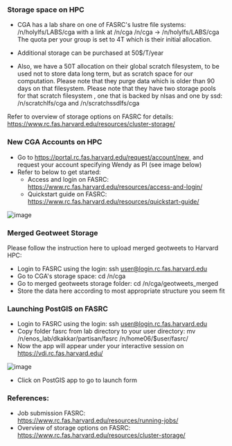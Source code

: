 ### Storage space on HPC

- CGA has a lab share on one of FASRC's lustre file systems:
/n/holylfs/LABS/cga
with a link at /n/cga
/n/cga -> /n/holylfs/LABS/cga
The quota per your group is set to 4T which is their initial allocation.

- Additional storage can be purchased at 50$/T/year

- Also, we have a 50T allocation on their global scratch filesystem, to be used
not to store data long term, but as scratch space for our computation. Please
note that they purge data which is older than 90 days on that filesystem. Please note that they have two storage pools for that scratch filesystem , one that is backed by nlsas and one by ssd:
/n/scratchlfs/cga and /n/scratchssdlfs/cga

Refer to overview of storage options on FASRC for details: https://www.rc.fas.harvard.edu/resources/cluster-storage/


### New CGA Accounts on HPC

- Go to https://portal.rc.fas.harvard.edu/request/account/new  
and request your account specifying Wendy as PI (see image below)
- Refer to below to get started:
  - Access and login on FASRC: https://www.rc.fas.harvard.edu/resources/access-and-login/
  - Quickstart guide on FASRC: https://www.rc.fas.harvard.edu/resources/quickstart-guide/


![image](https://github.com/cga-harvard/GIS_Apps_on_HPC/blob/master/images/cga_account_request.png)



### Merged Geotweet Storage

Please follow the instruction here to upload merged geotweets to Harvard HPC:

- Login to FASRC using the login: ssh user@login.rc.fas.harvard.edu
- Go to CGA's storage space: cd  /n/cga
- Go to merged geotweets storage folder: cd  /n/cga/geotweets_merged
- Store the data here according to most appropriate structure you seem fit

### Launching PostGIS on FASRC

- Login to FASRC using the login: ssh user@login.rc.fas.harvard.edu
- Copy folder fasrc from lab directory to your user directory: mv /n/enos_lab/dkakkar/partisan/fasrc /n/home06/$user/fasrc/
- Now the app will appear under your interactive session on https://vdi.rc.fas.harvard.edu/

![image](https://github.com/cga-harvard/GIS_Apps_on_HPC/blob/master/images/PostGIS_1.png)

- Click on PostGIS app to go to launch form






### References:

- Job submission FASRC: https://www.rc.fas.harvard.edu/resources/running-jobs/
- Overview of storage options on FASRC: https://www.rc.fas.harvard.edu/resources/cluster-storage/
